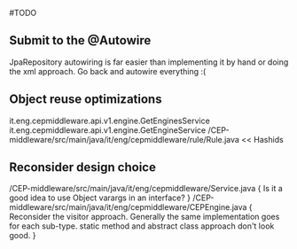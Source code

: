 #TODO

## Submit to the @Autowire
JpaRepository autowiring is far easier than implementing it by hand or doing the xml approach.
Go back and autowire everything :(

## Object reuse optimizations
it.eng.cepmiddleware.api.v1.engine.GetEnginesService
it.eng.cepmiddleware.api.v1.engine.GetEngineService
/CEP-middleware/src/main/java/it/eng/cepmiddleware/rule/Rule.java << Hashids

## Reconsider design choice
/CEP-middleware/src/main/java/it/eng/cepmiddleware/Service.java {
	Is it a good idea to use Object varargs in an interface?
}
/CEP-middleware/src/main/java/it/eng/cepmiddleware/CEPEngine.java {
	Reconsider the visitor approach. Generally the same implementation goes for each sub-type.
	static method and abstract class approach don't look good.
}
